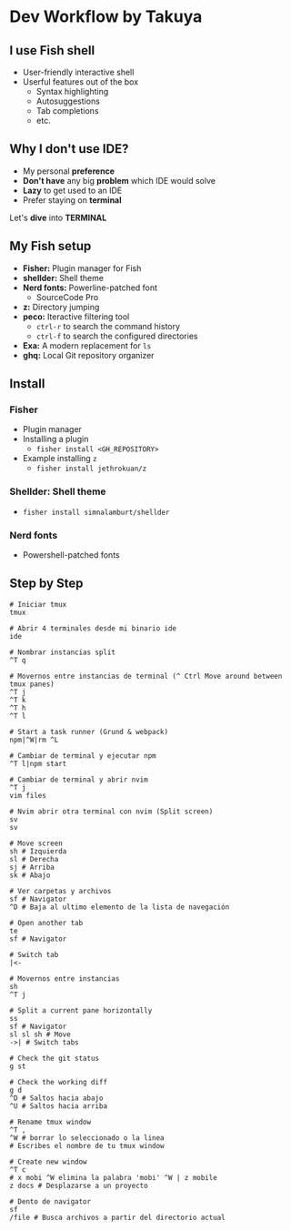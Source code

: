 # Dev Workflow by __Takuya__

## I use Fish shell

* User-friendly interactive shell
* Userful features out of the box
  * Syntax highlighting
  * Autosuggestions
  * Tab completions
  * etc.

## Why I don't use IDE?

* My personal __preference__
* __Don't have__ any big __problem__ which IDE would solve
* __Lazy__ to get used to an IDE
* Prefer staying on __terminal__

Let's __dive__ into __TERMINAL__

## My Fish setup

* __Fisher:__ Plugin manager for Fish
* __shellder:__ Shell theme
* __Nerd fonts:__ Powerline-patched font
  * SourceCode Pro
* __z:__ Directory jumping
* __peco:__ Iteractive filtering tool
  * `ctrl-r` to search the command history
  * `ctrl-f` to search the configured directories
* __Exa:__ A modern replacement for `ls`
* __ghq:__ Local Git repository organizer

## Install

### Fisher

* Plugin manager
* Installing a plugin
  * `fisher install <GH_REPOSITORY>`
* Example installing `z`
  * `fisher install jethrokuan/z`

### Shellder: Shell theme

* `fisher install simnalamburt/shellder`

### Nerd fonts

* Powershell-patched fonts

## Step by Step

```fish
# Iniciar tmux
tmux

# Abrir 4 terminales desde mi binario ide
ide

# Nombrar instancias split
^T q

# Movernos entre instancias de terminal (^ Ctrl Move around between tmux panes)
^T j
^T k
^T h
^T l

# Start a task runner (Grund & webpack)
npm|^W|rm ^L

# Cambiar de terminal y ejecutar npm
^T l|npm start

# Cambiar de terminal y abrir nvim
^T j
vim files

# Nvim abrir otra terminal con nvim (Split screen)
sv
sv

# Move screen
sh # Izquierda
sl # Derecha
sj # Arriba
sk # Abajo

# Ver carpetas y archivos
sf # Navigator
^D # Baja al ultimo elemento de la lista de navegación

# Open another tab
te
sf # Navigator

# Switch tab
|<-

# Movernos entre instancias
sh
^T j

# Split a current pane horizontally
ss
sf # Navigator
sl sl sh # Move
->| # Switch tabs

# Check the git status
g st

# Check the working diff
g d
^D # Saltos hacia abajo
^U # Saltos hacia arriba

# Rename tmux window
^T ,
^W # borrar lo seleccionado o la linea
# Escribes el nombre de tu tmux window

# Create new window
^T c
# x mobi ^W elimina la palabra 'mobi' ^W | z mobile
z docs # Desplazarse a un proyecto

# Dento de navigator
sf
/file # Busca archivos a partir del directorio actual

```


